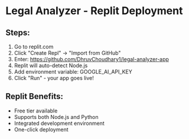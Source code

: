 # Legal Analyzer - Replit Deployment

## Steps:
1. Go to replit.com
2. Click "Create Repl" → "Import from GitHub"
3. Enter: https://github.com/DhruvChoudhary1/legal-analyzer-app
4. Replit will auto-detect Node.js
5. Add environment variable: GOOGLE_AI_API_KEY
6. Click "Run" - your app goes live!

## Replit Benefits:
- Free tier available
- Supports both Node.js and Python
- Integrated development environment
- One-click deployment
